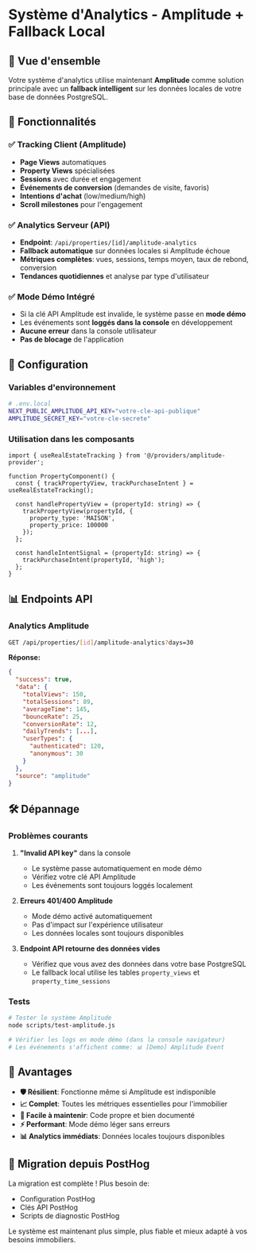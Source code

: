 # Système d'Analytics - Amplitude + Fallback Local

## 🎯 Vue d'ensemble

Votre système d'analytics utilise maintenant **Amplitude** comme solution principale avec un **fallback intelligent** sur les données locales de votre base de données PostgreSQL.

## 🚀 Fonctionnalités

### ✅ **Tracking Client (Amplitude)**
- **Page Views** automatiques
- **Property Views** spécialisées
- **Sessions** avec durée et engagement
- **Événements de conversion** (demandes de visite, favoris)
- **Intentions d'achat** (low/medium/high)
- **Scroll milestones** pour l'engagement

### ✅ **Analytics Serveur (API)**
- **Endpoint**: `/api/properties/[id]/amplitude-analytics`
- **Fallback automatique** sur données locales si Amplitude échoue
- **Métriques complètes**: vues, sessions, temps moyen, taux de rebond, conversion
- **Tendances quotidiennes** et analyse par type d'utilisateur

### ✅ **Mode Démo Intégré**
- Si la clé API Amplitude est invalide, le système passe en **mode démo**
- Les événements sont **loggés dans la console** en développement
- **Aucune erreur** dans la console utilisateur
- **Pas de blocage** de l'application

## 🔧 Configuration

### Variables d'environnement
```bash
# .env.local
NEXT_PUBLIC_AMPLITUDE_API_KEY="votre-cle-api-publique"
AMPLITUDE_SECRET_KEY="votre-cle-secrete"
```

### Utilisation dans les composants
```tsx
import { useRealEstateTracking } from '@/providers/amplitude-provider';

function PropertyComponent() {
  const { trackPropertyView, trackPurchaseIntent } = useRealEstateTracking();
  
  const handlePropertyView = (propertyId: string) => {
    trackPropertyView(propertyId, {
      property_type: 'MAISON',
      property_price: 100000
    });
  };
  
  const handleIntentSignal = (propertyId: string) => {
    trackPurchaseIntent(propertyId, 'high');
  };
}
```

## 📊 Endpoints API

### Analytics Amplitude
```bash
GET /api/properties/[id]/amplitude-analytics?days=30
```

**Réponse:**
```json
{
  "success": true,
  "data": {
    "totalViews": 150,
    "totalSessions": 89,
    "averageTime": 145,
    "bounceRate": 25,
    "conversionRate": 12,
    "dailyTrends": [...],
    "userTypes": {
      "authenticated": 120,
      "anonymous": 30
    }
  },
  "source": "amplitude"
}
```

## 🛠️ Dépannage

### Problèmes courants
1. **"Invalid API key"** dans la console
   - Le système passe automatiquement en mode démo
   - Vérifiez votre clé API Amplitude
   - Les événements sont toujours loggés localement

2. **Erreurs 401/400 Amplitude**
   - Mode démo activé automatiquement
   - Pas d'impact sur l'expérience utilisateur
   - Les données locales sont toujours disponibles

3. **Endpoint API retourne des données vides**
   - Vérifiez que vous avez des données dans votre base PostgreSQL
   - Le fallback local utilise les tables `property_views` et `property_time_sessions`

### Tests
```bash
# Tester le système Amplitude
node scripts/test-amplitude.js

# Vérifier les logs en mode démo (dans la console navigateur)
# Les événements s'affichent comme: 📊 [Demo] Amplitude Event
```

## 🎉 Avantages

- **🛡️ Résilient**: Fonctionne même si Amplitude est indisponible
- **📈 Complet**: Toutes les métriques essentielles pour l'immobilier
- **🔧 Facile à maintenir**: Code propre et bien documenté
- **⚡ Performant**: Mode démo léger sans erreurs
- **📊 Analytics immédiats**: Données locales toujours disponibles

## 🔄 Migration depuis PostHog

La migration est complète ! Plus besoin de:
- Configuration PostHog
- Clés API PostHog
- Scripts de diagnostic PostHog

Le système est maintenant plus simple, plus fiable et mieux adapté à vos besoins immobiliers.